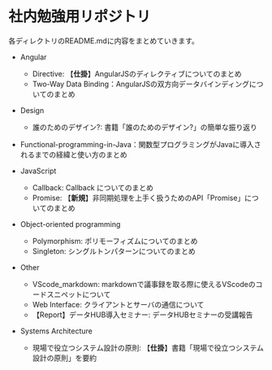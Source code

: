 # 社内勉強用リポジトリ

各ディレクトリのREADME.mdに内容をまとめていきます。

- Angular
  - Directive: 【**仕掛**】AngularJSのディレクティブについてのまとめ
  - Two-Way Data Binding：AngularJSの双方向データバインディングについてのまとめ
  
- Design
  - 誰のためのデザイン?: 書籍「誰のためのデザイン?」の簡単な振り返り

- Functional-programming-in-Java：関数型プログラミングがJavaに導入されるまでの経緯と使い方のまとめ

- JavaScript
  - Callback: Callback についてのまとめ
  - Promise: 【**新規**】非同期処理を上手く扱うためのAPI「Promise」についてのまとめ

- Object-oriented programming
  - Polymorphism: ポリモーフィズムについてのまとめ
  - Singleton: シングルトンパターンについてのまとめ
  
- Other
  - VScode_markdown: markdownで議事録を取る際に使えるVScodeのコードスニペットについて
  - Web Interface: クライアントとサーバの通信について
  - 【Report】データHUB導入セミナー: データHUBセミナーの受講報告
  
- Systems Architecture
  - 現場で役立つシステム設計の原則: 【**仕掛**】書籍「現場で役立つシステム設計の原則」を要約
